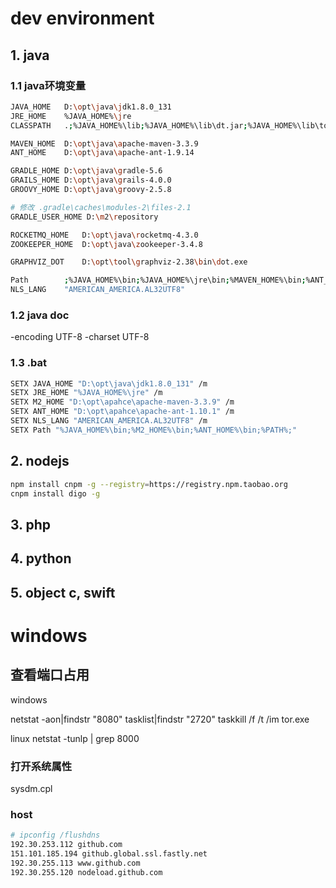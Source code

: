 # dev environment
## 1. java
### 1.1 java环境变量
```sh
JAVA_HOME	D:\opt\java\jdk1.8.0_131
JRE_HOME    %JAVA_HOME%\jre
CLASSPATH	.;%JAVA_HOME%\lib;%JAVA_HOME%\lib\dt.jar;%JAVA_HOME%\lib\tools.jar

MAVEN_HOME	D:\opt\java\apache-maven-3.3.9
ANT_HOME	D:\opt\java\apache-ant-1.9.14

GRADLE_HOME D:\opt\java\gradle-5.6
GRAILS_HOME D:\opt\java\grails-4.0.0
GROOVY_HOME D:\opt\java\groovy-2.5.8

# 修改 .gradle\caches\modules-2\files-2.1
GRADLE_USER_HOME D:\m2\repository

ROCKETMQ_HOME   D:\opt\java\rocketmq-4.3.0
ZOOKEEPER_HOME  D:\opt\java\zookeeper-3.4.8

GRAPHVIZ_DOT    D:\opt\tool\graphviz-2.38\bin\dot.exe

Path		;%JAVA_HOME%\bin;%JAVA_HOME%\jre\bin;%MAVEN_HOME%\bin;%ANT_HOME%\bin
NLS_LANG 	"AMERICAN_AMERICA.AL32UTF8"
```

### 1.2 java doc
-encoding UTF-8 -charset UTF-8

### 1.3 .bat
```sh
SETX JAVA_HOME "D:\opt\java\jdk1.8.0_131" /m
SETX JRE_HOME "%JAVA_HOME%\jre" /m
SETX M2_HOME "D:\opt\apahce\apache-maven-3.3.9" /m
SETX ANT_HOME "D:\opt\apahce\apache-ant-1.10.1" /m
SETX NLS_LANG "AMERICAN_AMERICA.AL32UTF8" /m
SETX Path "%JAVA_HOME%\bin;%M2_HOME%\bin;%ANT_HOME%\bin;%PATH%;"
```

## 2. nodejs
```sh
npm install cnpm -g --registry=https://registry.npm.taobao.org
cnpm install digo -g
```

## 3. php
## 4. python
## 5. object c, swift

# windows
## 查看端口占用
windows

netstat -aon|findstr "8080"
tasklist|findstr "2720"
taskkill /f /t /im tor.exe

linux 
netstat -tunlp | grep 8000

### 打开系统属性
sysdm.cpl

### host
```sh
# ipconfig /flushdns
192.30.253.112 github.com
151.101.185.194 github.global.ssl.fastly.net
192.30.255.113 www.github.com
192.30.255.120 nodeload.github.com
```